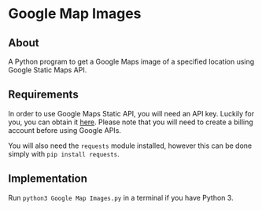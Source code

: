 # Google Map Images

## About

A Python program to get a Google Maps image of a specified location using Google Static Maps API.

## Requirements

In order to use Google Maps Static API, you will need an API key. Luckily for you, you can obtain it [here](https://developers.google.com/maps/documentation/maps-static/intro). Please note that you will need to create a billing account before using Google APIs.

You will also need the `requests` module installed, however this can be done simply with `pip install requests`.

## Implementation

Run `python3 Google Map Images.py` in a terminal if you have Python 3.
